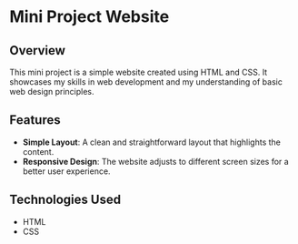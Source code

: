 # Mini Project Website

## Overview
This mini project is a simple website created using HTML and CSS. It showcases my skills in web development and my understanding of basic web design principles.

## Features
- **Simple Layout**: A clean and straightforward layout that highlights the content.
- **Responsive Design**: The website adjusts to different screen sizes for a better user experience.

## Technologies Used
- HTML
- CSS
